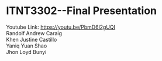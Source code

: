 # ITNT3302--Final Presentation
Youtube Link: https://youtu.be/PbmD6l2gUQI<br>
Randolf Andrew Caraig<br>
Khen Justine Castillo<br>
Yaniq Yuan Shao<br>
Jhon Loyd Bunyi<br>
